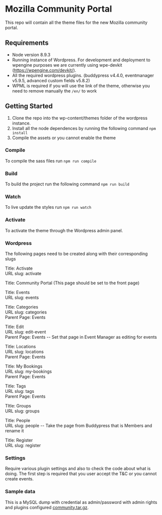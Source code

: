 # Mozilla Community Portal 

This repo will contain all the theme files for the new Mozilla community portal.  

## Requirements
* Node version 8.9.3
* Running instance of Wordpress.  For development and deployment to wpengine purposes we are currently using wpe-devkit (https://wpengine.com/devkit/).  
* All the required wordpress plugins. (buddypress v4.4.0, eventmanager v5.9.5, advanced custom fields v5.8.2) 
* WPML is required if you will use the link of the theme, otherwise you need to remove manually the `/en/` to work

## Getting Started
1. Clone the repo into the wp-content/themes folder of the wordpress instance.  
2. Install all the node dependences by running the following command ```npm install```
3. Compile the assets or you cannot enable the theme

### Compile
To compile the sass files run ```npm run compile```

### Build
To build the project run the following command ```npm run build```

### Watch
To live update the styles run ```npm run watch```

### Activate
To activate the theme through the Wordpress admin panel.

### Wordpress
The following pages need to be created along with their corresponding slugs

Title: Activate  
URL slug: activate  

Title: Community Portal (This page should be set to the front page)

Title: Events  
URL slug: events  

Title: Categories  
URL slug: categories  
Parent Page: Events  

Title: Edit  
URL slug: edit-event  
Parent Page: Events  -- Set that page in Event Manager as editing for events

Title: Locations  
URL slug: locations  
Parent Page: Events  

Title: My Bookings  
URL slug: my-bookings  
Parent Page: Events  

Title: Tags  
URL slug: tags  
Parent Page: Events

TItle: Groups  
URL slug: groups  

Title: People  
URL slug: people  -- Take the page from Buddypress that is Members and rename it

Title: Register  
URL slug: register  

### Settings

Require various plugin settings and also to check the code about what is doing. The first step is required that you user accept the T&C or you cannot create events.

### Sample data

This is a MySQL dump with credential as admin/password with admin rights and plugins configured [community.tar.gz](https://github.com/mozilla/community-portal/files/6901006/community.tar.gz).
